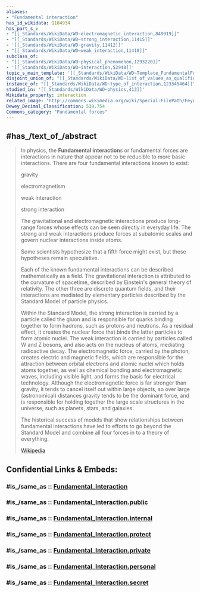 ```yaml
---
aliases:
- "Fundamental interaction"
has_id_wikidata: Q104934
has_part_s_:
- "[[_Standards/WikiData/WD~electromagnetic_interaction,849919]]"
- "[[_Standards/WikiData/WD~strong_interaction,11415]]"
- '[[_Standards/WikiData/WD~gravity,11412]]'
- "[[_Standards/WikiData/WD~weak_interaction,11418]]"
subclass_of:
- "[[_Standards/WikiData/WD~physical_phenomenon,1293220]]"
- '[[_Standards/WikiData/WD~interaction,52948]]'
topic_s_main_template: '[[_Standards/WikiData/WD~Template_FundamentalForces,8081453]]'
disjoint_union_of: "[[_Standards/WikiData/WD~list_of_values_as_qualifiers,23766486]]"
instance_of: "[[_Standards/WikiData/WD~type_of_interaction,123345464]]"
studied_in: '[[_Standards/WikiData/WD~physics,413]]'
Wikidata_property: interaction
related_image: "http://commons.wikimedia.org/wiki/Special:FilePath/Feynman-electron-photon-emission.svg"
Dewey_Decimal_Classification: 539.754
Commons_category: "Fundamental forces"
---
```


## #has_/text_of_/abstract 

> In physics, the **Fundamental interaction**s or fundamental forces are interactions in nature that appear not to be reducible to more basic interactions. There are four fundamental interactions known to exist:
>
> 
>
> gravity
>
> electromagnetism
>
> weak interaction
>
> strong interaction
>
> The gravitational and electromagnetic interactions produce long-range forces whose effects can be seen directly in everyday life. The strong and weak interactions produce forces at subatomic scales and govern nuclear interactions inside atoms.
>
> Some scientists hypothesize that a fifth force might exist, but these hypotheses remain speculative. 
>
> Each of the known fundamental interactions can be described mathematically as a field. The gravitational interaction is attributed to the curvature of spacetime, described by Einstein's general theory of relativity. The other three are discrete quantum fields, and their interactions are mediated by elementary particles described by the Standard Model of particle physics.
>
> Within the Standard Model, the strong interaction is carried by a particle called the gluon and is responsible for quarks binding together to form hadrons, such as protons and neutrons.  As a residual effect, it creates the nuclear force that binds the latter particles to form atomic nuclei. The weak interaction is carried by particles called W and Z bosons, and also acts on the nucleus of atoms, mediating radioactive decay. The electromagnetic force, carried by the photon, creates electric and magnetic fields, which are responsible for the attraction between orbital electrons and atomic nuclei which holds atoms together, as well as chemical bonding and electromagnetic waves, including visible light, and forms the basis for electrical technology. Although the electromagnetic force is far stronger than gravity, it tends to cancel itself out within large objects, so over large (astronomical) distances gravity tends to be the dominant force, and is responsible for holding together the large scale structures in the universe, such as planets, stars, and galaxies.
>
> The historical success of models that show relationships between fundamental interactions have led to efforts to go beyond the Standard Model and combine all four forces in to a theory of everything.
>
> [Wikipedia](https://en.wikipedia.org/wiki/Fundamental%20interaction)


## Confidential Links & Embeds: 

### #is_/same_as :: [Fundamental_Interaction](/_Standards/Science/Physics/Fundamental_Interaction.md) 

### #is_/same_as :: [Fundamental_Interaction.public](/_public/Science/Physics/Fundamental_Interaction.public.md) 

### #is_/same_as :: [Fundamental_Interaction.internal](/_internal/Science/Physics/Fundamental_Interaction.internal.md) 

### #is_/same_as :: [Fundamental_Interaction.protect](/_protect/Science/Physics/Fundamental_Interaction.protect.md) 

### #is_/same_as :: [Fundamental_Interaction.private](/_private/Science/Physics/Fundamental_Interaction.private.md) 

### #is_/same_as :: [Fundamental_Interaction.personal](/_personal/Science/Physics/Fundamental_Interaction.personal.md) 

### #is_/same_as :: [Fundamental_Interaction.secret](/_secret/Science/Physics/Fundamental_Interaction.secret.md)

